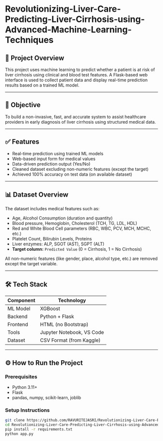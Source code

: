 # Revolutionizing-Liver-Care-Predicting-Liver-Cirrhosis-using-Advanced-Machine-Learning-Techniques

## 🧬 Project Overview
This project uses machine learning to predict whether a patient is at risk of liver cirrhosis using clinical and blood test features. A Flask-based web interface is used to collect patient data and display real-time prediction results based on a trained ML model.

---

## 🎯 Objective
To build a non-invasive, fast, and accurate system to assist healthcare providers in early diagnosis of liver cirrhosis using structured medical data.

---

## ✅ Features
- Real-time prediction using trained ML models
- Web-based input form for medical values
- Data-driven prediction output (Yes/No)
- Cleaned dataset excluding non-numeric features (except the target)
- Achieved 100% accuracy on test data (on available dataset)

---

## 📊 Dataset Overview
The dataset includes medical features such as:
- Age, Alcohol Consumption (duration and quantity)
- Blood pressure, Hemoglobin, Cholesterol (TCH, TG, LDL, HDL)
- Red and White Blood Cell parameters (RBC, WBC, PCV, MCH, MCHC, etc.)
- Platelet Count, Bilirubin Levels, Proteins
- Liver enzymes: ALP, SGOT (AST), SGPT (ALT)
- **Target column:** `Predicted Value` (0 = Cirrhosis, 1 = No Cirrhosis)

All non-numeric features (like gender, place, alcohol type, etc.) are removed except the target variable.

---

## 🛠️ Tech Stack

| Component  | Technology         |
|------------|--------------------|
| ML Model   | XGBoost            |
| Backend    | Python + Flask     |
| Frontend   | HTML (no Bootstrap)|
| Tools      | Jupyter Notebook, VS Code |
| Dataset    | CSV Format (from Kaggle) |

---

## ⚙️ How to Run the Project

### Prerequisites
- Python 3.11+
- Flask
- pandas, numpy, scikit-learn, joblib

### Setup Instructions
```bash
git clone https://github.com/RAVURITEJASRI/Revolutionizing-Liver-Care-Predicting-Liver-Cirrhosis-using-Advanced-Machine-Learning-Techniques.git
cd Revolutionizing-Liver-Care-Predicting-Liver-Cirrhosis-using-Advanced-Machine-Learning-Techniques
pip install -r requirements.txt
python app.py
